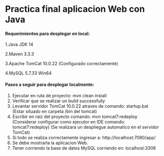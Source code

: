 # Practica final aplicacion Web con Java

#### Requerimientos para desplegar en local:

1.Java JDK 14 

2.Maven 3.3.3 

3.Apache TomCat 10.0.22 (Configurado correctamente)

4.MySQL 5.7.33 Win64

#### Pasos a seguir para desplegar localmente:
1. Ejecutar en ruta de proyecto: mvn clean install
2. Verificar que se realizar un build successfully
3. Levantar servidor TomCat 10.0.22 atraves de comando: startup.bat (Estar situado en carpeta /bin del tomcat)
4. Escribir en raiz del proyecto comando: mvn tomcat7:redeploy
   (Considerar configurar como ejecutor en IDE comando: tomcat7:redeploy)
   (Se realizara un despliegue automatico en el servidor TomCat)
5. Si todo se realiza correctamente ingresar a: http://localhost:7080/app/
6. Se debe mostrarla la aplicacion Web. 
7. Tener corriendo la base de datos MySQL corriendo en: localhost:3306
